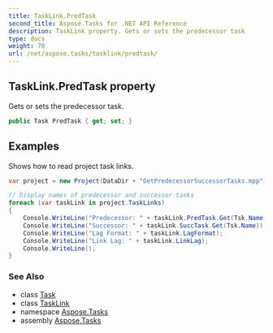 ```yaml
---
title: TaskLink.PredTask
second_title: Aspose.Tasks for .NET API Reference
description: TaskLink property. Gets or sets the predecessor task
type: docs
weight: 70
url: /net/aspose.tasks/tasklink/predtask/
---
```

## TaskLink.PredTask property

Gets or sets the predecessor task.

```csharp
public Task PredTask { get; set; }
```

## Examples

Shows how to read project task links.

```csharp
var project = new Project(DataDir + "GetPredecessorSuccessorTasks.mpp");

// Display names of predecessor and successor tasks
foreach (var taskLink in project.TaskLinks)
{
    Console.WriteLine("Predecessor: " + taskLink.PredTask.Get(Tsk.Name));
    Console.WriteLine("Successor: " + taskLink.SuccTask.Get(Tsk.Name));
    Console.WriteLine("Lag Format: " + taskLink.LagFormat);
    Console.WriteLine("Link Lag: " + taskLink.LinkLag);
    Console.WriteLine();
}
```

### See Also

* class [Task](../../task/)
* class [TaskLink](../)
* namespace [Aspose.Tasks](../../tasklink/)
* assembly [Aspose.Tasks](../../../)


